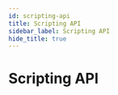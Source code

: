 ```yaml
---
id: scripting-api
title: Scripting API
sidebar_label: Scripting API
hide_title: true
---
```


# Scripting API